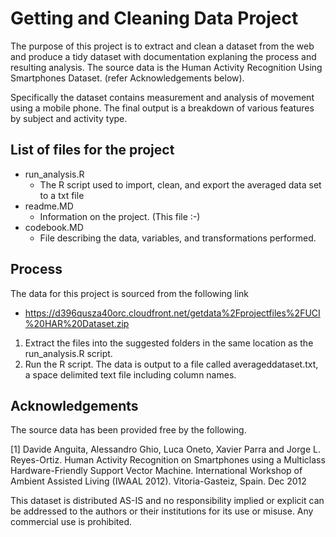 Getting and Cleaning Data Project
========================================================

The purpose of this project is to extract and clean a dataset from the web and produce a tidy dataset with documentation explaning the process and resulting analysis. The source data is the Human Activity Recognition Using Smartphones Dataset. (refer Acknowledgements below).

Specifically the dataset contains measurement and analysis of movement using a mobile phone. The final output is a breakdown of various features by subject and activity type.

## List of files for the project
* run_analysis.R
  * The R script used to import, clean, and export the averaged data set to a txt file
* readme.MD
  * Information on the project. (This file :-)
* codebook.MD
  * File describing the data, variables, and transformations performed.

Process
---------
The data for this project is sourced from the following link
* https://d396qusza40orc.cloudfront.net/getdata%2Fprojectfiles%2FUCI%20HAR%20Dataset.zip 

1. Extract the files into the suggested folders in the same location as the run_analysis.R script.
2. Run the R script. The data is output to a file called averageddataset.txt, a space delimited text file including column names.

Acknowledgements
----------------
The source data has been provided free by the following.

[1] Davide Anguita, Alessandro Ghio, Luca Oneto, Xavier Parra and Jorge L. Reyes-Ortiz. Human Activity Recognition on Smartphones using a Multiclass Hardware-Friendly Support Vector Machine. International Workshop of Ambient Assisted Living (IWAAL 2012). Vitoria-Gasteiz, Spain. Dec 2012

This dataset is distributed AS-IS and no responsibility implied or explicit can be addressed to the authors or their institutions for its use or misuse. Any commercial use is prohibited.
